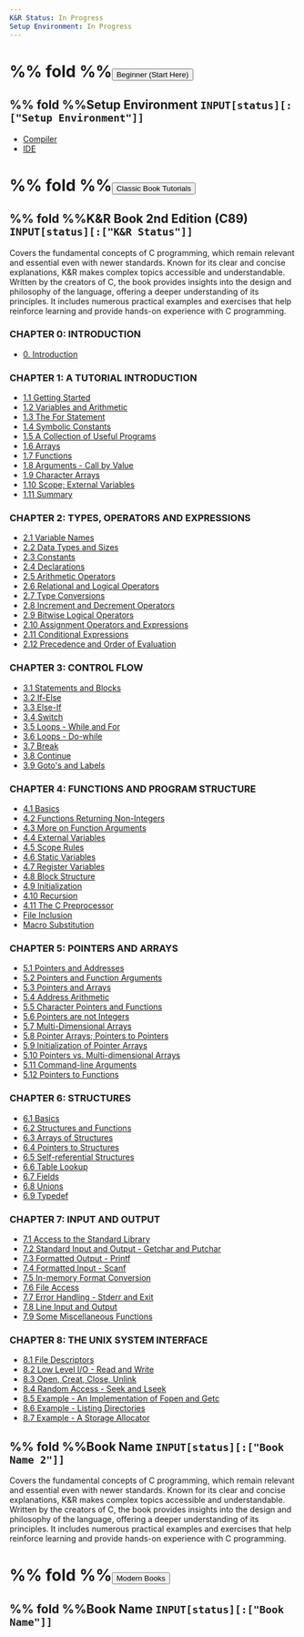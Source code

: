 ```yaml
---
K&R Status: In Progress
Setup Environment: In Progress
---
```


#  %% fold %%<button class="section-heading heading-collapse-indicator" role="button"><span class="text">Beginner (Start Here)</span></button>
## %% fold %%<span class="section-sub-heading heading-collapse-indicator">Setup Environment</span> `INPUT[status][:["Setup Environment"]]`
<div class="content-menu">
  <ul>
    <li>
      <a href="obsidian://open?vault=Codepedia&file=Beginner/Compiler">
        <span>Compiler</span>
      </a>
    </li>
    <li>
      <a href="obsidian://open?vault=Codepedia&file=Beginner/IDE">
        <span>IDE</span>
      </a>
    </li>
  </ul>
</div>

# %% fold %%<button class="section-heading heading-collapse-indicator" role="button"><span class="text">Classic Book Tutorials</span></button>
## %% fold %%<span class="section-sub-heading heading-collapse-indicator">K&R Book 2nd Edition (C89)</span> `INPUT[status][:["K&R Status"]]`
Covers the fundamental concepts of C programming, which remain relevant and essential even with newer standards. Known for its clear and concise explanations, K&R makes complex topics accessible and understandable. Written by the creators of C, the book provides insights into the design and philosophy of the language, offering a deeper understanding of its principles. It includes numerous practical examples and exercises that help reinforce learning and provide hands-on experience with C programming.
<div class="content-menu">
  <!-- CHAPTER 0 -->
  <h3>CHAPTER 0: INTRODUCTION</h3>
  <ul>
    <li>
      <a href="obsidian://open?vault=Codepedia&file=K%26R/0. Introduction">
        <span>0. Introduction</span>
      </a>
    </li>
  </ul>
  <!-- CHAPTER 1 -->
  <h3>CHAPTER 1: A TUTORIAL INTRODUCTION</h3>
  <ul>
    <li>
      <a href="obsidian://open?vault=Codepedia&file=K%26R/1.1 Getting Started">
        <span>1.1 Getting Started</span>
      </a>
    </li>
    <li>
      <a href="obsidian://open?vault=Codepedia&file=K%26R/1.2 Variables and Arithmetic">
        <span>1.2 Variables and Arithmetic</span>
      </a>
    </li>
    <li>
      <a href="obsidian://open?vault=Codepedia&file=K%26R/1.3 The For Statement">
        <span>1.3 The For Statement</span>
      </a>
    </li>
    <li>
      <a href="obsidian://open?vault=Codepedia&file=K%26R/1.4 Symbolic Constants">
        <span>1.4 Symbolic Constants</span>
      </a>
    </li>
    <li>
      <a href="obsidian://open?vault=Codepedia&file=K%26R/1.5 A Collection of Useful Programs">
        <span>1.5 A Collection of Useful Programs</span>
      </a>
    </li>
    <li>
      <a href="obsidian://open?vault=Codepedia&file=K%26R/1.6 Arrays">
        <span>1.6 Arrays</span>
      </a>
    </li>
    <li>
      <a href="obsidian://open?vault=Codepedia&file=K%26R/1.7 Functions">
        <span>1.7 Functions</span>
      </a>
    </li>
    <li>
      <a href="obsidian://open?vault=Codepedia&file=K%26R/1.8 Arguments - Call by Value">
        <span>1.8 Arguments - Call by Value</span>
      </a>
    </li>
    <li>
      <a href="obsidian://open?vault=Codepedia&file=K%26R/1.9 Character Arrays">
        <span>1.9 Character Arrays</span>
      </a>
    </li>
    <li>
      <a href="obsidian://open?vault=Codepedia&file=K%26R/1.10 Scope; External Variables">
        <span>1.10 Scope; External Variables</span>
      </a>
    </li>
    <li>
      <a href="obsidian://open?vault=Codepedia&file=K%26R/1.11 Summary">
        <span>1.11 Summary</span>
      </a>
    </li>
  </ul>
  <!-- CHAPTER 2 -->
  <h3>CHAPTER 2: TYPES, OPERATORS AND EXPRESSIONS</h3>
  <ul>
    <li>
      <a href="obsidian://open?vault=Codepedia&file=K%26R/2.1 Variable Names">
        <span>2.1 Variable Names</span>
      </a>
    </li>
    <li>
      <a href="obsidian://open?vault=Codepedia&file=K%26R/2.2 Data Types and Sizes">
        <span>2.2 Data Types and Sizes</span>
      </a>
    </li>
    <li>
      <a href="obsidian://open?vault=Codepedia&file=K%26R/2.3 Constants">
        <span>2.3 Constants</span>
      </a>
    </li>
    <li>
      <a href="obsidian://open?vault=Codepedia&file=K%26R/2.4 Declarations">
        <span>2.4 Declarations</span>
      </a>
    </li>
    <li>
      <a href="obsidian://open?vault=Codepedia&file=K%26R/2.5 Arithmetic Operators">
        <span>2.5 Arithmetic Operators</span>
      </a>
    </li>
    <li>
      <a href="obsidian://open?vault=Codepedia&file=K%26R/2.6 Relational and Logical Operators">
        <span>2.6 Relational and Logical Operators</span>
      </a>
    </li>
    <li>
      <a href="obsidian://open?vault=Codepedia&file=K%26R/2.7 Type Conversions">
        <span>2.7 Type Conversions</span>
      </a>
    </li>
    <li>
      <a href="obsidian://open?vault=Codepedia&file=K%26R/2.8 Increment and Decrement Operators">
        <span>2.8 Increment and Decrement Operators</span>
      </a>
    </li>
    <li>
      <a href="obsidian://open?vault=Codepedia&file=K%26R/2.9 Bitwise Logical Operators">
        <span>2.9 Bitwise Logical Operators</span>
      </a>
    </li>
    <li>
      <a href="obsidian://open?vault=Codepedia&file=K%26R/2.10 Assignment Operators and Expressions">
        <span>2.10 Assignment Operators and Expressions</span>
      </a>
    </li>
    <li>
      <a href="obsidian://open?vault=Codepedia&file=K%26R/2.11 Conditional Expressions">
        <span>2.11 Conditional Expressions</span>
      </a>
    </li>
    <li>
      <a href="obsidian://open?vault=Codepedia&file=K%26R/2.12 Precedence and Order of Evaluation">
        <span>2.12 Precedence and Order of Evaluation</span>
      </a>
    </li>
  </ul>
  <!-- CHAPTER 3 -->
  <h3>CHAPTER 3: CONTROL FLOW</h3>
  <ul>
    <li>
      <a href="obsidian://open?vault=Codepedia&file=K%26R/3.1 Statements and Blocks">
        <span>3.1 Statements and Blocks</span>
      </a>
    </li>
    <li>
      <a href="obsidian://open?vault=Codepedia&file=K%26R/3.2 If-Else">
        <span>3.2 If-Else</span>
      </a>
    </li>
    <li>
      <a href="obsidian://open?vault=Codepedia&file=K%26R/3.3 Else-If">
        <span>3.3 Else-If</span>
      </a>
    </li>
    <li>
      <a href="obsidian://open?vault=Codepedia&file=K%26R/3.4 Switch">
        <span>3.4 Switch</span>
      </a>
    </li>
    <li>
      <a href="obsidian://open?vault=Codepedia&file=K%26R/3.5 Loops - While and For">
        <span>3.5 Loops - While and For</span>
      </a>
    </li>
    <li>
      <a href="obsidian://open?vault=Codepedia&file=K%26R/3.6 Loops - Do-while">
        <span>3.6 Loops - Do-while</span>
      </a>
    </li>
    <li>
      <a href="obsidian://open?vault=Codepedia&file=K%26R/3.7 Break">
        <span>3.7 Break</span>
      </a>
    </li>
    <li>
      <a href="obsidian://open?vault=Codepedia&file=K%26R/3.8 Continue">
        <span>3.8 Continue</span>
      </a>
    </li>
    <li>
      <a href="obsidian://open?vault=Codepedia&file=K%26R/3.9 Goto's and Labels">
        <span>3.9 Goto's and Labels</span>
      </a>
    </li>
  </ul>
  <!-- CHAPTER 4 -->
  <h3>CHAPTER 4: FUNCTIONS AND PROGRAM STRUCTURE</h3>
  <ul>
    <li>
      <a href="obsidian://open?vault=Codepedia&file=K%26R/4.1 Basics">
        <span>4.1 Basics</span>
      </a>
    </li>
    <li>
      <a href="obsidian://open?vault=Codepedia&file=K%26R/4.2 Functions Returning Non-Integers">
        <span>4.2 Functions Returning Non-Integers</span>
      </a>
    </li>
    <li>
      <a href="obsidian://open?vault=Codepedia&file=K%26R/4.3 More on Function Arguments">
        <span>4.3 More on Function Arguments</span>
      </a>
    </li>
    <li>
      <a href="obsidian://open?vault=Codepedia&file=K%26R/4.4 External Variables">
        <span>4.4 External Variables</span>
      </a>
    </li>
    <li>
      <a href="obsidian://open?vault=Codepedia&file=K%26R/4.5 Scope Rules">
        <span>4.5 Scope Rules</span>
      </a>
    </li>
    <li>
      <a href="obsidian://open?vault=Codepedia&file=K%26R/4.6 Static Variables">
        <span>4.6 Static Variables</span>
      </a>
    </li>
    <li>
      <a href="obsidian://open?vault=Codepedia&file=K%26R/4.7 Register Variables">
        <span>4.7 Register Variables</span>
      </a>
    </li>
    <li>
      <a href="obsidian://open?vault=Codepedia&file=K%26R/4.8 Block Structure">
        <span>4.8 Block Structure</span>
      </a>
    </li>
    <li>
      <a href="obsidian://open?vault=Codepedia&file=K%26R/4.9 Initialization">
        <span>4.9 Initialization</span>
      </a>
    </li>
    <li>
      <a href="obsidian://open?vault=Codepedia&file=K%26R/4.10 Recursion">
        <span>4.10 Recursion</span>
      </a>
    </li>
    <li>
      <a href="obsidian://open?vault=Codepedia&file=K%26R/4.11 The C Preprocessor">
        <span>4.11 The C Preprocessor</span>
      </a>
    </li>
    <li>
      <a href="obsidian://open?vault=Codepedia&file=K%26R/File Inclusion">
        <span>File Inclusion</span>
      </a>
    </li>
    <li>
      <a href="obsidian://open?vault=Codepedia&file=K%26R/Macro Substitution">
        <span>Macro Substitution</span>
      </a>
    </li>
  </ul>
  <!-- CHAPTER 5 -->
  <h3>CHAPTER 5: POINTERS AND ARRAYS</h3>
  <ul>
    <li>
      <a href="obsidian://open?vault=Codepedia&file=K%26R/5.1 Pointers and Addresses">
        <span>5.1 Pointers and Addresses</span>
      </a>
    </li>
    <li>
      <a href="obsidian://open?vault=Codepedia&file=K%26R/5.2 Pointers and Function Arguments">
        <span>5.2 Pointers and Function Arguments</span>
      </a>
    </li>
    <li>
      <a href="obsidian://open?vault=Codepedia&file=K%26R/5.3 Pointers and Arrays">
        <span>5.3 Pointers and Arrays</span>
      </a>
    </li>
    <li>
      <a href="obsidian://open?vault=Codepedia&file=K%26R/5.4 Address Arithmetic">
        <span>5.4 Address Arithmetic</span>
      </a>
    </li>
    <li>
      <a href="obsidian://open?vault=Codepedia&file=K%26R/5.5 Character Pointers and Functions">
        <span>5.5 Character Pointers and Functions</span>
      </a>
    </li>
    <li>
      <a href="obsidian://open?vault=Codepedia&file=K%26R/5.6 Pointers are not Integers">
        <span>5.6 Pointers are not Integers</span>
      </a>
    </li>
    <li>
      <a href="obsidian://open?vault=Codepedia&file=K%26R/5.7 Multi-Dimensional Arrays">
        <span>5.7 Multi-Dimensional Arrays</span>
      </a>
    </li>
    <li>
      <a href="obsidian://open?vault=Codepedia&file=K%26R/5.8 Pointer Arrays; Pointers to Pointers">
        <span>5.8 Pointer Arrays; Pointers to Pointers</span>
      </a>
    </li>
    <li>
      <a href="obsidian://open?vault=Codepedia&file=K%26R/5.9 Initialization of Pointer Arrays">
        <span>5.9 Initialization of Pointer Arrays</span>
      </a>
    </li>
    <li>
      <a href="obsidian://open?vault=Codepedia&file=K%26R/5.10 Pointers vs. Multi-dimensional Arrays">
        <span>5.10 Pointers vs. Multi-dimensional Arrays</span>
      </a>
    </li>
    <li>
      <a href="obsidian://open?vault=Codepedia&file=K%26R/5.11 Command-line Arguments">
        <span>5.11 Command-line Arguments</span>
      </a>
    </li>
    <li>
      <a href="obsidian://open?vault=Codepedia&file=K%26R/5.12 Pointers to Functions">
        <span>5.12 Pointers to Functions</span>
      </a>
    </li>
  </ul>
  <!-- CHAPTER 6 -->
  <h3>CHAPTER 6: STRUCTURES</h3>
  <ul>
    <li>
      <a href="obsidian://open?vault=Codepedia&file=K%26R/6.1 Basics">
        <span>6.1 Basics</span>
      </a>
    </li>
    <li>
      <a href="obsidian://open?vault=Codepedia&file=K%26R/6.2 Structures and Functions">
        <span>6.2 Structures and Functions</span>
      </a>
    </li>
    <li>
      <a href="obsidian://open?vault=Codepedia&file=K%26R/6.3 Arrays of Structures">
        <span>6.3 Arrays of Structures</span>
      </a>
        </li>
        <li>
      <a href="obsidian://open?vault=Codepedia&file=K%26R/6.4 Pointers to Structures">
        <span>6.4 Pointers to Structures</span>
      </a>
        </li>
        <li>
      <a href="obsidian://open?vault=Codepedia&file=K%26R/6.5 Self-referential Structures">
        <span>6.5 Self-referential Structures</span>
      </a>
        </li>
        <li>
      <a href="obsidian://open?vault=Codepedia&file=K%26R/6.6 Table Lookup">
        <span>6.6 Table Lookup</span>
      </a>
        </li>
        <li>
      <a href="obsidian://open?vault=Codepedia&file=K%26R/6.7 Fields">
        <span>6.7 Fields</span>
      </a>
        </li>
        <li>
      <a href="obsidian://open?vault=Codepedia&file=K%26R/6.8 Unions">
        <span>6.8 Unions</span>
      </a>
        </li>
        <li>
      <a href="obsidian://open?vault=Codepedia&file=K%26R/6.9 Typedef">
        <span>6.9 Typedef</span>
      </a>
        </li>
      </ul>
      <!-- CHAPTER 7 -->
      <h3>CHAPTER 7: INPUT AND OUTPUT</h3>
      <ul>
        <li>
      <a href="obsidian://open?vault=Codepedia&file=K%26R/7.1 Access to the Standard Library">
        <span>7.1 Access to the Standard Library</span>
      </a>
        </li>
        <li>
      <a href="obsidian://open?vault=Codepedia&file=K%26R/7.2 Standard Input and Output - Getchar and Putchar">
        <span>7.2 Standard Input and Output - Getchar and Putchar</span>
      </a>
        </li>
        <li>
      <a href="obsidian://open?vault=Codepedia&file=K%26R/7.3 Formatted Output - Printf">
        <span>7.3 Formatted Output - Printf</span>
      </a>
        </li>
        <li>
      <a href="obsidian://open?vault=Codepedia&file=K%26R/7.4 Formatted Input - Scanf">
        <span>7.4 Formatted Input - Scanf</span>
      </a>
        </li>
        <li>
      <a href="obsidian://open?vault=Codepedia&file=K%26R/7.5 In-memory Format Conversion">
        <span>7.5 In-memory Format Conversion</span>
      </a>
        </li>
        <li>
      <a href="obsidian://open?vault=Codepedia&file=K%26R/7.6 File Access">
        <span>7.6 File Access</span>
      </a>
        </li>
        <li>
      <a href="obsidian://open?vault=Codepedia&file=K%26R/7.7 Error Handling - Stderr and Exit">
        <span>7.7 Error Handling - Stderr and Exit</span>
      </a>
        </li>
        <li>
      <a href="obsidian://open?vault=Codepedia&file=K%26R/7.8 Line Input and Output">
        <span>7.8 Line Input and Output</span>
      </a>
        </li>
        <li>
      <a href="obsidian://open?vault=Codepedia&file=K%26R/7.9 Some Miscellaneous Functions">
        <span>7.9 Some Miscellaneous Functions</span>
      </a>
        </li>
      </ul>
      <!-- CHAPTER 8 -->
      <h3>CHAPTER 8: THE UNIX SYSTEM INTERFACE</h3>
      <ul>
        <li>
      <a href="obsidian://open?vault=Codepedia&file=K%26R/8.1 File Descriptors">
        <span>8.1 File Descriptors</span>
      </a>
        </li>
        <li>
      <a href="obsidian://open?vault=Codepedia&file=K%26R/8.2 Low Level I/O - Read and Write">
        <span>8.2 Low Level I/O - Read and Write</span>
      </a>
        </li>
        <li>
      <a href="obsidian://open?vault=Codepedia&file=K%26R/8.3 Open, Creat, Close, Unlink">
        <span>8.3 Open, Creat, Close, Unlink</span>
      </a>
        </li>
        <li>
      <a href="obsidian://open?vault=Codepedia&file=K%26R/8.4 Random Access - Seek and Lseek">
        <span>8.4 Random Access - Seek and Lseek</span>
      </a>
        </li>
        <li>
      <a href="obsidian://open?vault=Codepedia&file=K%26R/8.5 Example - An Implementation of Fopen and Getc">
        <span>8.5 Example - An Implementation of Fopen and Getc</span>
      </a>
        </li>
        <li>
      <a href="obsidian://open?vault=Codepedia&file=K%26R/8.6 Example - Listing Directories">
        <span>8.6 Example - Listing Directories</span>
      </a>
        </li>
        <li>
      <a href="obsidian://open?vault=Codepedia&file=K%26R/8.7 Example - A Storage Allocator">
        <span>8.7 Example - A Storage Allocator</span>
      </a>
        </li>
      </ul>
    </div>

## %% fold %%<span class="section-sub-heading heading-collapse-indicator">Book Name</span> `INPUT[status][:["Book Name 2"]]`
Covers the fundamental concepts of C programming, which remain relevant and essential even with newer standards. Known for its clear and concise explanations, K&R makes complex topics accessible and understandable. Written by the creators of C, the book provides insights into the design and philosophy of the language, offering a deeper understanding of its principles. It includes numerous practical examples and exercises that help reinforce learning and provide hands-on experience with C programming.


# %% fold %%<button class="section-heading heading-collapse-indicator" role="button"><span class="text">Modern Books</span></button>
## %% fold %%<span class="section-sub-heading heading-collapse-indicator">Book Name</span> `INPUT[status][:["Book Name"]]`
